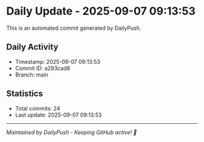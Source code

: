 # Daily Update - 2025-09-07 09:13:53

This is an automated commit generated by DailyPush.

## Daily Activity
- Timestamp: 2025-09-07 09:13:53
- Commit ID: a293cad8
- Branch: main

## Statistics
- Total commits: 24
- Last update: 2025-09-07 09:13:53

---
*Maintained by DailyPush - Keeping GitHub active! 🚀*

